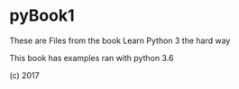 # pyBook1

These are Files from the book Learn Python 3 the hard way

This book has examples ran with python 3.6

(c) 2017

